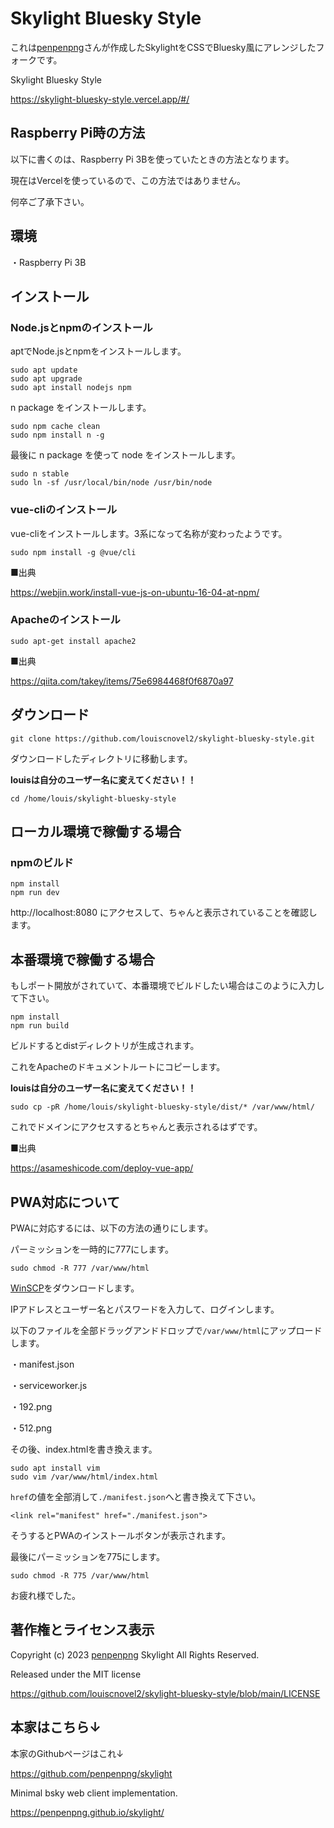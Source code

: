# Skylight Bluesky Style

これは[penpenpng](https://snort.social/p/npub133vj8ycevdle0cq8mtgddq0xtn34kxkwxvak983dx0u5vhqnycyqj6tcza)さんが作成したSkylightをCSSでBluesky風にアレンジしたフォークです。

Skylight Bluesky Style

https://skylight-bluesky-style.vercel.app/#/

## Raspberry Pi時の方法

以下に書くのは、Raspberry Pi 3Bを使っていたときの方法となります。

現在はVercelを使っているので、この方法ではありません。

何卒ご了承下さい。

## 環境

・Raspberry Pi 3B

## インストール

### Node.jsとnpmのインストール

aptでNode.jsとnpmをインストールします。

```
sudo apt update
sudo apt upgrade
sudo apt install nodejs npm
```

n package をインストールします。

```
sudo npm cache clean
sudo npm install n -g
```

最後に n package を使って node をインストールします。

```
sudo n stable
sudo ln -sf /usr/local/bin/node /usr/bin/node
```

### vue-cliのインストール

vue-cliをインストールします。3系になって名称が変わったようです。

```
sudo npm install -g @vue/cli
```

■出典

https://webjin.work/install-vue-js-on-ubuntu-16-04-at-npm/

### Apacheのインストール

```
sudo apt-get install apache2
```

■出典

https://qiita.com/takey/items/75e6984468f0f6870a97

## ダウンロード

```
git clone https://github.com/louiscnovel2/skylight-bluesky-style.git
```

ダウンロードしたディレクトリに移動します。

**louisは自分のユーザー名に変えてください！！**

```
cd /home/louis/skylight-bluesky-style
```

## ローカル環境で稼働する場合

### npmのビルド

```
npm install
npm run dev
```

http://localhost:8080 にアクセスして、ちゃんと表示されていることを確認します。

## 本番環境で稼働する場合

もしポート開放がされていて、本番環境でビルドしたい場合はこのように入力して下さい。

```
npm install
npm run build
```

ビルドするとdistディレクトリが生成されます。

これをApacheのドキュメントルートにコピーします。

**louisは自分のユーザー名に変えてください！！**

```
sudo cp -pR /home/louis/skylight-bluesky-style/dist/* /var/www/html/
```

これでドメインにアクセスするとちゃんと表示されるはずです。

■出典

https://asameshicode.com/deploy-vue-app/

## PWA対応について

PWAに対応するには、以下の方法の通りにします。

パーミッションを一時的に777にします。

```
sudo chmod -R 777 /var/www/html
```

[WinSCP](https://forest.watch.impress.co.jp/library/software/winscp/)をダウンロードします。

IPアドレスとユーザー名とパスワードを入力して、ログインします。

以下のファイルを全部ドラッグアンドドロップで`/var/www/html`にアップロードします。

・manifest.json

・serviceworker.js

・192.png

・512.png

その後、index.htmlを書き換えます。

```
sudo apt install vim
sudo vim /var/www/html/index.html
```

`href`の値を全部消して`./manifest.json`へと書き換えて下さい。

```
<link rel="manifest" href="./manifest.json">
```

そうするとPWAのインストールボタンが表示されます。

最後にパーミッションを775にします。

```
sudo chmod -R 775 /var/www/html
```

お疲れ様でした。

## 著作権とライセンス表示

Copyright (c) 2023 [penpenpng](https://snort.social/p/npub133vj8ycevdle0cq8mtgddq0xtn34kxkwxvak983dx0u5vhqnycyqj6tcza) Skylight All Rights Reserved.

Released under the MIT license

https://github.com/louiscnovel2/skylight-bluesky-style/blob/main/LICENSE

## 本家はこちら↓

本家のGithubページはこれ↓

https://github.com/penpenpng/skylight

Minimal bsky web client implementation.

https://penpenpng.github.io/skylight/
